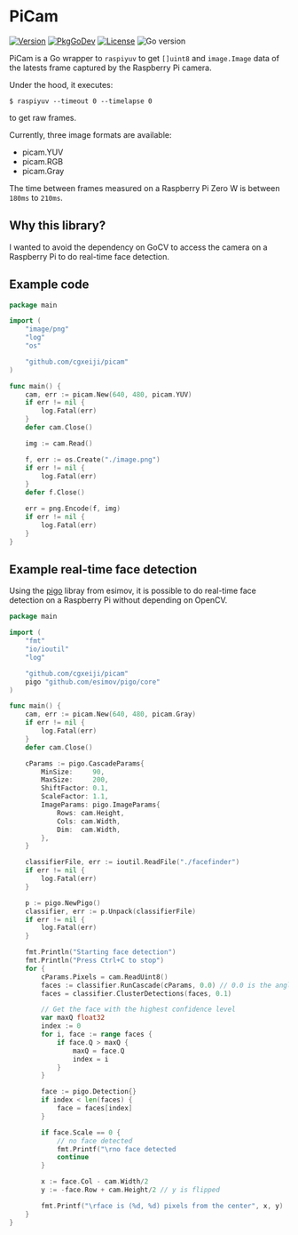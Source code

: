 # PiCam

[![Version](https://img.shields.io/github/v/tag/cgxeiji/picam?sort=semver)](https://github.com/cgxeiji/picam/releases)
[![PkgGoDev](https://pkg.go.dev/badge/github.com/cgxeiji/picam)](https://pkg.go.dev/github.com/cgxeiji/picam)
[![License](https://img.shields.io/github/license/cgxeiji/picam)](https://github.com/cgxeiji/picam/blob/master/LICENSE)
![Go version](https://img.shields.io/github/go-mod/go-version/cgxeiji/picam)


PiCam is a Go wrapper to `raspiyuv` to get `[]uint8` and `image.Image` data of
the latests frame captured by the Raspberry Pi camera.

Under the hood, it executes:
```
$ raspiyuv --timeout 0 --timelapse 0
```
to get raw frames.

Currently, three image formats are available:
* picam.YUV
* picam.RGB
* picam.Gray

The time between frames measured on a Raspberry Pi Zero W is between `180ms` to
`210ms`.

## Why this library?

I wanted to avoid the dependency on GoCV to access the camera on a Raspberry
Pi to do real-time face detection.

## Example code

```go
package main

import (
	"image/png"
	"log"
	"os"

	"github.com/cgxeiji/picam"
)

func main() {
	cam, err := picam.New(640, 480, picam.YUV)
	if err != nil {
		log.Fatal(err)
	}
	defer cam.Close()

	img := cam.Read()

	f, err := os.Create("./image.png")
	if err != nil {
		log.Fatal(err)
	}
	defer f.Close()

	err = png.Encode(f, img)
	if err != nil {
		log.Fatal(err)
	}
}
```

## Example real-time face detection

Using the [pigo](https://github.com/esimov/pigo) libray from esimov, it is
possible to do real-time face detection on a Raspberry Pi without depending on
OpenCV.

```go
package main

import (
	"fmt"
	"io/ioutil"
	"log"

	"github.com/cgxeiji/picam"
	pigo "github.com/esimov/pigo/core"
)

func main() {
	cam, err := picam.New(640, 480, picam.Gray)
	if err != nil {
		log.Fatal(err)
	}
	defer cam.Close()

	cParams := pigo.CascadeParams{
		MinSize:     90,
		MaxSize:     200,
		ShiftFactor: 0.1,
		ScaleFactor: 1.1,
		ImageParams: pigo.ImageParams{
			Rows: cam.Height,
			Cols: cam.Width,
			Dim:  cam.Width,
		},
	}

	classifierFile, err := ioutil.ReadFile("./facefinder")
	if err != nil {
		log.Fatal(err)
	}

	p := pigo.NewPigo()
	classifier, err := p.Unpack(classifierFile)
	if err != nil {
		log.Fatal(err)
	}

	fmt.Println("Starting face detection")
	fmt.Println("Press Ctrl+C to stop")
	for {
		cParams.Pixels = cam.ReadUint8()
		faces := classifier.RunCascade(cParams, 0.0) // 0.0 is the angle
		faces = classifier.ClusterDetections(faces, 0.1)

		// Get the face with the highest confidence level
		var maxQ float32
		index := 0
		for i, face := range faces {
			if face.Q > maxQ {
				maxQ = face.Q
				index = i
			}
		}

		face := pigo.Detection{}
		if index < len(faces) {
			face = faces[index]
		}

		if face.Scale == 0 {
			// no face detected
			fmt.Printf("\rno face detected                                                 ")
			continue
		}

		x := face.Col - cam.Width/2
		y := -face.Row + cam.Height/2 // y is flipped

		fmt.Printf("\rface is (%d, %d) pixels from the center", x, y)
	}
}
```
